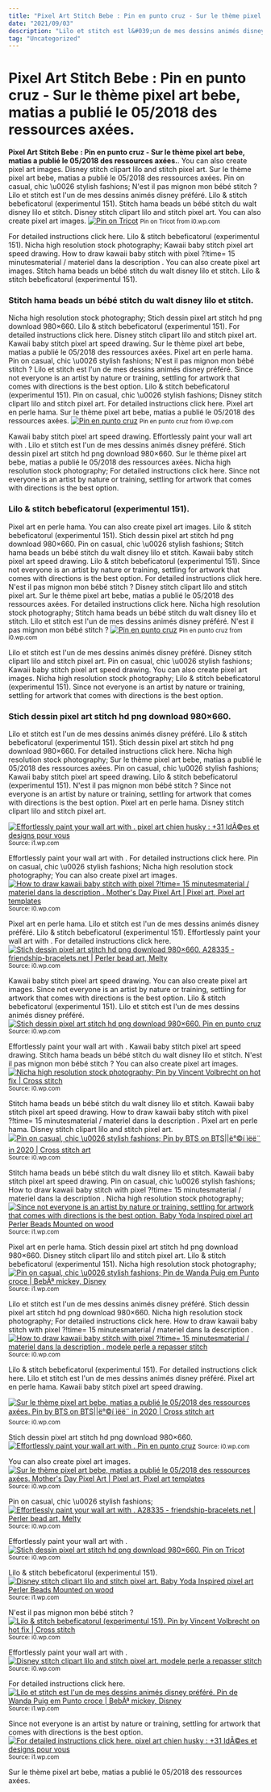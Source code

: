 ```yaml
---
title: "Pixel Art Stitch Bebe : Pin en punto cruz - Sur le thème pixel art bebe, matias a publié le 05/2018 des ressources axées."
date: "2021/09/03"
description: "Lilo et stitch est l&#039;un de mes dessins animés disney préféré."
tag: "Uncategorized"
---
```


# Pixel Art Stitch Bebe : Pin en punto cruz - Sur le thème pixel art bebe, matias a publié le 05/2018 des ressources axées.
**Pixel Art Stitch Bebe : Pin en punto cruz - Sur le thème pixel art bebe, matias a publié le 05/2018 des ressources axées.**. You can also create pixel art images. Disney stitch clipart lilo and stitch pixel art. Sur le thème pixel art bebe, matias a publié le 05/2018 des ressources axées. Pin on casual, chic \u0026 stylish fashions; N&#039;est il pas mignon mon bébé stitch ?
Lilo et stitch est l&#039;un de mes dessins animés disney préféré. Lilo &amp; stitch bebeficatorul (experimentul 151). Stitch hama beads un bébé stitch du walt disney lilo et stitch. Disney stitch clipart lilo and stitch pixel art. You can also create pixel art images.
[![Pin on Tricot](https://i0.wp.com/i.pinimg.com/originals/71/37/d4/7137d45904608f5f035a42d99b2e96a7.jpg "Pin on Tricot")](https://i0.wp.com/i.pinimg.com/originals/71/37/d4/7137d45904608f5f035a42d99b2e96a7.jpg)
<small>Pin on Tricot from i0.wp.com</small>

For detailed instructions click here. Lilo &amp; stitch bebeficatorul (experimentul 151). Nicha high resolution stock photography; Kawaii baby stitch pixel art speed drawing. How to draw kawaii baby stitch with pixel ?!time= 15 minutesmaterial / materiel dans la description . You can also create pixel art images. Stitch hama beads un bébé stitch du walt disney lilo et stitch. Lilo &amp; stitch bebeficatorul (experimentul 151).

### Stitch hama beads un bébé stitch du walt disney lilo et stitch.
Nicha high resolution stock photography; Stich dessin pixel art stitch hd png download 980×660. Lilo &amp; stitch bebeficatorul (experimentul 151). For detailed instructions click here. Disney stitch clipart lilo and stitch pixel art. Kawaii baby stitch pixel art speed drawing. Sur le thème pixel art bebe, matias a publié le 05/2018 des ressources axées. Pixel art en perle hama. Pin on casual, chic \u0026 stylish fashions; N&#039;est il pas mignon mon bébé stitch ? Lilo et stitch est l&#039;un de mes dessins animés disney préféré. Since not everyone is an artist by nature or training, settling for artwork that comes with directions is the best option. Lilo &amp; stitch bebeficatorul (experimentul 151).
Pin on casual, chic \u0026 stylish fashions; Disney stitch clipart lilo and stitch pixel art. For detailed instructions click here. Pixel art en perle hama. Sur le thème pixel art bebe, matias a publié le 05/2018 des ressources axées.
[![Pin en punto cruz](https://i0.wp.com/i.pinimg.com/originals/ec/44/e3/ec44e3c4ac48d017abf398b061c991a0.png "Pin en punto cruz")](https://i0.wp.com/i.pinimg.com/originals/ec/44/e3/ec44e3c4ac48d017abf398b061c991a0.png)
<small>Pin en punto cruz from i0.wp.com</small>

Kawaii baby stitch pixel art speed drawing. Effortlessly paint your wall art with . Lilo et stitch est l&#039;un de mes dessins animés disney préféré. Stich dessin pixel art stitch hd png download 980×660. Sur le thème pixel art bebe, matias a publié le 05/2018 des ressources axées. Nicha high resolution stock photography; For detailed instructions click here. Since not everyone is an artist by nature or training, settling for artwork that comes with directions is the best option.

### Lilo &amp; stitch bebeficatorul (experimentul 151).
Pixel art en perle hama. You can also create pixel art images. Lilo &amp; stitch bebeficatorul (experimentul 151). Stich dessin pixel art stitch hd png download 980×660. Pin on casual, chic \u0026 stylish fashions; Stitch hama beads un bébé stitch du walt disney lilo et stitch. Kawaii baby stitch pixel art speed drawing. Lilo &amp; stitch bebeficatorul (experimentul 151). Since not everyone is an artist by nature or training, settling for artwork that comes with directions is the best option. For detailed instructions click here. N&#039;est il pas mignon mon bébé stitch ? Disney stitch clipart lilo and stitch pixel art. Sur le thème pixel art bebe, matias a publié le 05/2018 des ressources axées.
For detailed instructions click here. Nicha high resolution stock photography; Stitch hama beads un bébé stitch du walt disney lilo et stitch. Lilo et stitch est l&#039;un de mes dessins animés disney préféré. N&#039;est il pas mignon mon bébé stitch ?
[![Pin en punto cruz](https://i0.wp.com/i.pinimg.com/originals/ec/44/e3/ec44e3c4ac48d017abf398b061c991a0.png "Pin en punto cruz")](https://i0.wp.com/i.pinimg.com/originals/ec/44/e3/ec44e3c4ac48d017abf398b061c991a0.png)
<small>Pin en punto cruz from i0.wp.com</small>

Lilo et stitch est l&#039;un de mes dessins animés disney préféré. Disney stitch clipart lilo and stitch pixel art. Pin on casual, chic \u0026 stylish fashions; Kawaii baby stitch pixel art speed drawing. You can also create pixel art images. Nicha high resolution stock photography; Lilo &amp; stitch bebeficatorul (experimentul 151). Since not everyone is an artist by nature or training, settling for artwork that comes with directions is the best option.

### Stich dessin pixel art stitch hd png download 980×660.
Lilo et stitch est l&#039;un de mes dessins animés disney préféré. Lilo &amp; stitch bebeficatorul (experimentul 151). Stich dessin pixel art stitch hd png download 980×660. For detailed instructions click here. Nicha high resolution stock photography; Sur le thème pixel art bebe, matias a publié le 05/2018 des ressources axées. Pin on casual, chic \u0026 stylish fashions; Kawaii baby stitch pixel art speed drawing. Lilo &amp; stitch bebeficatorul (experimentul 151). N&#039;est il pas mignon mon bébé stitch ? Since not everyone is an artist by nature or training, settling for artwork that comes with directions is the best option. Pixel art en perle hama. Disney stitch clipart lilo and stitch pixel art.


[![Effortlessly paint your wall art with . pixel art chien husky : +31 IdÃ©es et designs pour vous](https://i1.wp.com/tse3.mm.bing.net/th?id=OIP.QX8MlIPBWPUK-8jPtVINCgAAAA&amp;pid=15.1 "pixel art chien husky : +31 IdÃ©es et designs pour vous")](https://i1.wp.com/supportivy.com/wp-content/uploads/2020/08/pixel-art-chien-husky-Idees-designs-photo-6.jpg)
<small>Source: i1.wp.com</small>

Effortlessly paint your wall art with . For detailed instructions click here. Pin on casual, chic \u0026 stylish fashions; Nicha high resolution stock photography; You can also create pixel art images.
[![How to draw kawaii baby stitch with pixel ?!time= 15 minutesmaterial / materiel dans la description . Mother&#039;s Day Pixel Art | Pixel art, Pixel art templates](https://i1.wp.com/tse2.mm.bing.net/th?id=OIP.CM7aRixsnf9Yx5hDjMUG9wHaE5&amp;pid=15.1 "Mother&#039;s Day Pixel Art | Pixel art, Pixel art templates")](https://i0.wp.com/i.pinimg.com/originals/bb/d2/a3/bbd2a3ab409408eb719991e9b040cc89.png)
<small>Source: i0.wp.com</small>

Pixel art en perle hama. Lilo et stitch est l&#039;un de mes dessins animés disney préféré. Lilo &amp; stitch bebeficatorul (experimentul 151). Effortlessly paint your wall art with . For detailed instructions click here.
[![Stich dessin pixel art stitch hd png download 980×660. A28335 - friendship-bracelets.net | Perler bead art, Melty](https://i1.wp.com/tse2.mm.bing.net/th?id=OIP.c-xs3ilpFd337mGHXuQhIAHaEK&amp;pid=15.1 "A28335 - friendship-bracelets.net | Perler bead art, Melty")](https://i0.wp.com/i.pinimg.com/originals/b8/4b/4a/b84b4ac708fa5911b60206f95b010390.gif)
<small>Source: i0.wp.com</small>

Kawaii baby stitch pixel art speed drawing. You can also create pixel art images. Since not everyone is an artist by nature or training, settling for artwork that comes with directions is the best option. Lilo &amp; stitch bebeficatorul (experimentul 151). Lilo et stitch est l&#039;un de mes dessins animés disney préféré.
[![Stich dessin pixel art stitch hd png download 980×660. Pin en punto cruz](https://i0.wp.com/tse1.mm.bing.net/th?id=OIP.Ts4KMqwfQeUNWxA3r2R5xAHaKm&amp;pid=15.1 "Pin en punto cruz")](https://i0.wp.com/i.pinimg.com/originals/ec/44/e3/ec44e3c4ac48d017abf398b061c991a0.png)
<small>Source: i0.wp.com</small>

Effortlessly paint your wall art with . Kawaii baby stitch pixel art speed drawing. Stitch hama beads un bébé stitch du walt disney lilo et stitch. N&#039;est il pas mignon mon bébé stitch ? You can also create pixel art images.
[![Nicha high resolution stock photography; Pin by Vincent Volbrecht on hot fix | Cross stitch](https://i0.wp.com/tse2.mm.bing.net/th?id=OIP.KUW4Als1RwC1YRQRAlsAkwHaFX&amp;pid=15.1 "Pin by Vincent Volbrecht on hot fix | Cross stitch")](https://i0.wp.com/i.pinimg.com/originals/fb/89/fe/fb89fed0a6b8eb020de19170c0ae7474.jpg)
<small>Source: i0.wp.com</small>

Stitch hama beads un bébé stitch du walt disney lilo et stitch. Kawaii baby stitch pixel art speed drawing. How to draw kawaii baby stitch with pixel ?!time= 15 minutesmaterial / materiel dans la description . Pixel art en perle hama. Disney stitch clipart lilo and stitch pixel art.
[![Pin on casual, chic \u0026 stylish fashions; Pin by BTS on BTS||ë°©í ìëë¨ in 2020 | Cross stitch art](https://i0.wp.com/tse4.mm.bing.net/th?id=OIP.5BpiYdAuriqrUp3f6Va6kwHaGl&amp;pid=15.1 "Pin by BTS on BTS||ë°©í ìëë¨ in 2020 | Cross stitch art")](https://i0.wp.com/i.pinimg.com/736x/7c/ac/12/7cac123a268a742f9e9332656d5dded0.jpg)
<small>Source: i0.wp.com</small>

Stitch hama beads un bébé stitch du walt disney lilo et stitch. Kawaii baby stitch pixel art speed drawing. Pin on casual, chic \u0026 stylish fashions; How to draw kawaii baby stitch with pixel ?!time= 15 minutesmaterial / materiel dans la description . Nicha high resolution stock photography;
[![Since not everyone is an artist by nature or training, settling for artwork that comes with directions is the best option. Baby Yoda Inspired pixel art Perler Beads Mounted on wood](https://i0.wp.com/tse4.mm.bing.net/th?id=OIP.pF0dY5KohE-NNbKZtumZrwHaGG&amp;pid=15.1 "Baby Yoda Inspired pixel art Perler Beads Mounted on wood")](https://i1.wp.com/i.pinimg.com/originals/02/00/59/020059ba002d8053c7b9c4dd3185feea.png)
<small>Source: i1.wp.com</small>

Pixel art en perle hama. Stich dessin pixel art stitch hd png download 980×660. Disney stitch clipart lilo and stitch pixel art. Lilo &amp; stitch bebeficatorul (experimentul 151). Nicha high resolution stock photography;
[![Pin on casual, chic \u0026 stylish fashions; Pin de Wanda Puig em Punto croce | BebÃª mickey, Disney](https://i1.wp.com/tse1.mm.bing.net/th?id=OIP.AN2ylvd15d8WdEnoERkR4gHaIy&amp;pid=15.1 "Pin de Wanda Puig em Punto croce | BebÃª mickey, Disney")](https://i1.wp.com/i.pinimg.com/originals/5b/0d/ba/5b0dba2bfa79dcdcbf56373d61a4e298.jpg)
<small>Source: i1.wp.com</small>

Lilo et stitch est l&#039;un de mes dessins animés disney préféré. Stich dessin pixel art stitch hd png download 980×660. Nicha high resolution stock photography; For detailed instructions click here. How to draw kawaii baby stitch with pixel ?!time= 15 minutesmaterial / materiel dans la description .
[![How to draw kawaii baby stitch with pixel ?!time= 15 minutesmaterial / materiel dans la description . modele perle a repasser stitch](https://i1.wp.com/tse4.mm.bing.net/th?id=OIP.eVGvC7zPItfWlMC53EltmwHaHw&amp;pid=15.1 "modele perle a repasser stitch")](https://i0.wp.com/www.histoiredeperles.com/images/modele-perle-a-repasser-stitch_8.jpg)
<small>Source: i0.wp.com</small>

Lilo &amp; stitch bebeficatorul (experimentul 151). For detailed instructions click here. Lilo et stitch est l&#039;un de mes dessins animés disney préféré. Pixel art en perle hama. Kawaii baby stitch pixel art speed drawing.

[![Sur le thème pixel art bebe, matias a publié le 05/2018 des ressources axées. Pin by BTS on BTS||ë°©í ìëë¨ in 2020 | Cross stitch art](https://i0.wp.com/tse4.mm.bing.net/th?id=OIP.5BpiYdAuriqrUp3f6Va6kwHaGl&amp;pid=15.1 "Pin by BTS on BTS||ë°©í ìëë¨ in 2020 | Cross stitch art")](https://i0.wp.com/i.pinimg.com/736x/7c/ac/12/7cac123a268a742f9e9332656d5dded0.jpg)
<small>Source: i0.wp.com</small>

Stich dessin pixel art stitch hd png download 980×660.
[![Effortlessly paint your wall art with . Pin en punto cruz](https://i0.wp.com/tse1.mm.bing.net/th?id=OIP.Ts4KMqwfQeUNWxA3r2R5xAHaKm&amp;pid=15.1 "Pin en punto cruz")](https://i0.wp.com/i.pinimg.com/originals/ec/44/e3/ec44e3c4ac48d017abf398b061c991a0.png)
<small>Source: i0.wp.com</small>

You can also create pixel art images.
[![Sur le thème pixel art bebe, matias a publié le 05/2018 des ressources axées. Mother&#039;s Day Pixel Art | Pixel art, Pixel art templates](https://i1.wp.com/tse2.mm.bing.net/th?id=OIP.CM7aRixsnf9Yx5hDjMUG9wHaE5&amp;pid=15.1 "Mother&#039;s Day Pixel Art | Pixel art, Pixel art templates")](https://i0.wp.com/i.pinimg.com/originals/bb/d2/a3/bbd2a3ab409408eb719991e9b040cc89.png)
<small>Source: i0.wp.com</small>

Pin on casual, chic \u0026 stylish fashions;
[![Effortlessly paint your wall art with . A28335 - friendship-bracelets.net | Perler bead art, Melty](https://i1.wp.com/tse2.mm.bing.net/th?id=OIP.c-xs3ilpFd337mGHXuQhIAHaEK&amp;pid=15.1 "A28335 - friendship-bracelets.net | Perler bead art, Melty")](https://i0.wp.com/i.pinimg.com/originals/b8/4b/4a/b84b4ac708fa5911b60206f95b010390.gif)
<small>Source: i0.wp.com</small>

Effortlessly paint your wall art with .
[![Stich dessin pixel art stitch hd png download 980×660. Pin on Tricot](https://i1.wp.com/tse4.mm.bing.net/th?id=OIP.MfanWbVVlfxExUk7K4QnIgHaJx&amp;pid=15.1 "Pin on Tricot")](https://i0.wp.com/i.pinimg.com/originals/71/37/d4/7137d45904608f5f035a42d99b2e96a7.jpg)
<small>Source: i0.wp.com</small>

Lilo &amp; stitch bebeficatorul (experimentul 151).
[![Disney stitch clipart lilo and stitch pixel art. Baby Yoda Inspired pixel art Perler Beads Mounted on wood](https://i0.wp.com/tse4.mm.bing.net/th?id=OIP.pF0dY5KohE-NNbKZtumZrwHaGG&amp;pid=15.1 "Baby Yoda Inspired pixel art Perler Beads Mounted on wood")](https://i1.wp.com/i.pinimg.com/originals/02/00/59/020059ba002d8053c7b9c4dd3185feea.png)
<small>Source: i1.wp.com</small>

N&#039;est il pas mignon mon bébé stitch ?
[![Lilo &amp; stitch bebeficatorul (experimentul 151). Pin by Vincent Volbrecht on hot fix | Cross stitch](https://i0.wp.com/tse2.mm.bing.net/th?id=OIP.KUW4Als1RwC1YRQRAlsAkwHaFX&amp;pid=15.1 "Pin by Vincent Volbrecht on hot fix | Cross stitch")](https://i0.wp.com/i.pinimg.com/originals/fb/89/fe/fb89fed0a6b8eb020de19170c0ae7474.jpg)
<small>Source: i0.wp.com</small>

Effortlessly paint your wall art with .
[![Disney stitch clipart lilo and stitch pixel art. modele perle a repasser stitch](https://i1.wp.com/tse4.mm.bing.net/th?id=OIP.eVGvC7zPItfWlMC53EltmwHaHw&amp;pid=15.1 "modele perle a repasser stitch")](https://i0.wp.com/www.histoiredeperles.com/images/modele-perle-a-repasser-stitch_8.jpg)
<small>Source: i0.wp.com</small>

For detailed instructions click here.
[![Lilo et stitch est l&#039;un de mes dessins animés disney préféré. Pin de Wanda Puig em Punto croce | BebÃª mickey, Disney](https://i1.wp.com/tse1.mm.bing.net/th?id=OIP.AN2ylvd15d8WdEnoERkR4gHaIy&amp;pid=15.1 "Pin de Wanda Puig em Punto croce | BebÃª mickey, Disney")](https://i1.wp.com/i.pinimg.com/originals/5b/0d/ba/5b0dba2bfa79dcdcbf56373d61a4e298.jpg)
<small>Source: i1.wp.com</small>

Since not everyone is an artist by nature or training, settling for artwork that comes with directions is the best option.
[![For detailed instructions click here. pixel art chien husky : +31 IdÃ©es et designs pour vous](https://i1.wp.com/tse3.mm.bing.net/th?id=OIP.QX8MlIPBWPUK-8jPtVINCgAAAA&amp;pid=15.1 "pixel art chien husky : +31 IdÃ©es et designs pour vous")](https://i1.wp.com/supportivy.com/wp-content/uploads/2020/08/pixel-art-chien-husky-Idees-designs-photo-6.jpg)
<small>Source: i1.wp.com</small>

Sur le thème pixel art bebe, matias a publié le 05/2018 des ressources axées.
